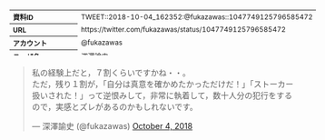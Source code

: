 <table style="font-size: 9pt; width: 610px; margin-bottom: 20px; height: 80px;">
<tbody>
    <tr>
        <th align=left>資料ID</th>
        <td align=left>TWEET::2018-10-04_162352:@fukazawas::1047749125796585472</td>
    </tr>
    <tr>
        <th align=left>URL</th>
        <td align=left>https://twitter.com/fukazawas/status/1047749125796585472</td>
    </tr>
    <tr>
        <th align=left>アカウント</th>
        <td align=left>@fukazawas</td>
    </tr>
    <tr>
        <th align=left>ユーザ名</th>
        <td align=left>深澤諭史</td>
    </tr>
    <tr>
        <th align=left>ツイートの記録日時</th>
        <td align=left>created_at 2022-08-24_1047</td>
    </tr>
</tbody>
</table>
<blockquote class="twitter-tweet" data-width="450"  data-lang="ja"><p lang="ja" dir="ltr">私の経験上だと，７割くらいですかね・・。<br>ただ，残り１割が，「自分は真意を確かめたかっただけだ！」「ストーカー扱いされた！」って逆恨みして，非常に執着して，数十人分の犯行をするので，実感とズレがあるのかもしれないです。</p>&mdash; 深澤諭史 (@fukazawas) <a href="https://twitter.com/fukazawas/status/1047749125796585472?ref_src=twsrc%5Etfw">October 4, 2018</a></blockquote>
<script async src="https://platform.twitter.com/widgets.js" charset="utf-8"></script>


